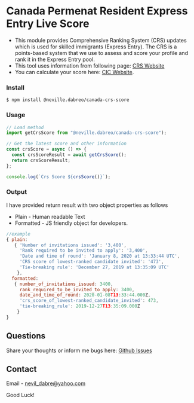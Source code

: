 # Canada Permenat Resident Express Entry Live Score
- This module provides Comprehensive Ranking System (CRS) updates which is used for skilled immigrants (Express Entry). The CRS is a points-based system that we use to assess and score your profile and rank it in the Express Entry pool.
- This tool uses information from following page: [CRS Website](https://www.canada.ca/en/immigration-refugees-citizenship/services/immigrate-canada/express-entry/submit-profile/rounds-invitations.html)
- You can calculate your score here: [CIC Website](https://www.cic.gc.ca/english/immigrate/skilled/crs-tool.asp).

### Install
```shell
$ npm install @neville.dabreo/canada-crs-score
```

### Usage
```js
// Load method
import getCrsScore from "@neville.dabreo/canada-crs-score");

// Get the latest score and other information
const crsScore = async () => {
  const crsScoreResult = await getCrsScore();
  return crsScoreResult;
};

console.log(`Crs Score ${crsScore()}`);
```

### Output
I have provided return result with two object properties as follows
  - Plain - Human readable Text
  - Formatted - JS friendly object for developers.

```js
//example
{ plain:
   { 'Number of invitations issued': '3,400',
     'Rank required to be invited to apply': '3,400',
     'Date and time of round': 'January 8, 2020 at 13:33:44 UTC',
     'CRS score of lowest-ranked candidate invited': '473',
     'Tie-breaking rule': 'December 27, 2019 at 13:35:09 UTC'
    },
  formatted:
   { number_of_invitations_issued: 3400,
     rank_required_to_be_invited_to_apply: 3400,
     date_and_time_of_round: 2020-01-08T13:33:44.000Z,
     'crs_score_of_lowest-ranked_candidate_invited': 473,
     'tie-breaking_rule': 2019-12-27T13:35:09.000Z 
    } 
}
```

## Questions
Share your thoughts or inform me bugs here: [Github Issues](https://github.com/NevilDabre/crsscore/issues)

## Contact
Email - [nevil_dabre@yahoo.com](nevil_dabre@yahoo.com)


Good Luck!

